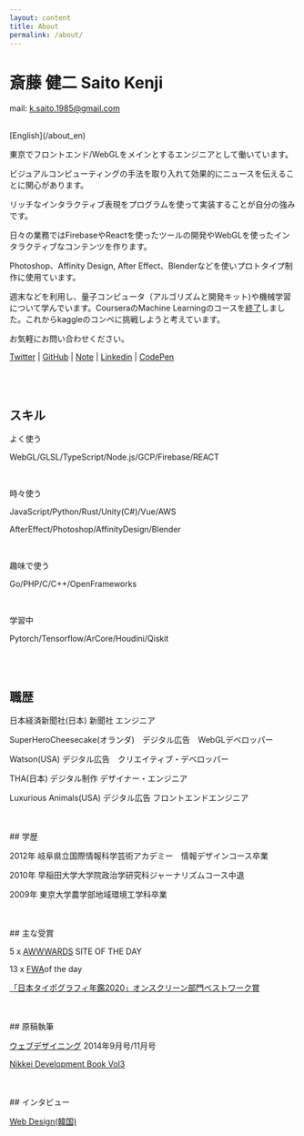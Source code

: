 ```yaml
---
layout: content
title: About
permalink: /about/
---
```



<h1 class="about-h1">斎藤 健二 Saito Kenji</h1>

mail: k.saito.1985@gmail.com

<br>
[English](/about_en)

東京でフロントエンド/WebGLをメインとするエンジニアとして働いています。

ビジュアルコンピューティングの手法を取り入れて効果的にニュースを伝えることに関心があります。

リッチなインタラクティブ表現をプログラムを使って実装することが自分の強みです。

日々の業務ではFirebaseやReactを使ったツールの開発やWebGLを使ったインタラクティブなコンテンツを作ります。

Photoshop、Affinity Design, After Effect、Blenderなどを使いプロトタイプ制作に使用ています。

週末などを利用し、量子コンピュータ（アルゴリズムと開発キット)や機械学習について学んでいます。CourseraのMachine Learningのコースを[終了](https://www.coursera.org/account/accomplishments/records/SGJHB7UGJNB9?utm_source=link&utm_medium=certificate&utm_content=cert_image&utm_campaign=sharebutton_course)しました。これからkaggleのコンペに挑戦しようと考えています。

お気軽にお問い合わせください。

[Twitter](https://twitter.com/kenji_special)
 | [GitHub](https://github.com/kenjiSpecial)
 | [Note](https://note.com/kenji_special)
 | [Linkedin](https://www.linkedin.com/in/kenji-saito-5a327340)
 | [CodePen](http://codepen.io/kenjiSpecial/)

<br>
<br>
<h2>スキル</h2>

よく使う

WebGL/GLSL/TypeScript/Node.js/GCP/Firebase/REACT

<br>

時々使う

JavaScript/Python/Rust/Unity(C#)/Vue/AWS

AfterEffect/Photoshop/AffinityDesign/Blender

<br>

趣味で使う

Go/PHP/C/C++/OpenFrameworks

<br>

学習中

Pytorch/Tensorflow/ArCore/Houdini/Qiskit

<br>
<br>

## 職歴

日本経済新聞社(日本) 新聞社 エンジニア

SuperHeroCheesecake(オランダ)　デジタル広告　WebGLデベロッパー

Watson(USA) デジタル広告　クリエイティブ・デベロッパー

THA(日本) デジタル制作 デザイナー・エンジニア

Luxurious Animals(USA) デジタル広告 フロントエンドエンジニア


<br>
<br>
## 学歴

2012年 岐阜県立国際情報科学芸術アカデミー　情報デザインコース卒業

2010年 早稲田大学大学院政治学研究科ジャーナリズムコース中退

2009年 東京大学農学部地域環境工学科卒業

<br>
<br>
## 主な受賞

5 x [AWWWARDS](https://www.awwwards.com/) SITE OF THE DAY

13 x [FWA](https://thefwa.com/)of the day

[「日本タイポグラフィ年鑑2020」オンスクリーン部門ベストワーク賞](https://www.nikkei.com/article/DGXMZO52016060R11C19A1000000/)


<br>
<br>
## 原稿執筆

[ウェブデザイニング](https://book.mynavi.jp/wdonline/) 2014年9月号/11月号

[Nikkei Development Book Vol3](http://kenjispecial.github.io/2019/09/nikkei-article)

<br>
<br>
## インタビュー

[Web Design(韓国)](http://kenjispecial.github.io/2015/09/magazine)

